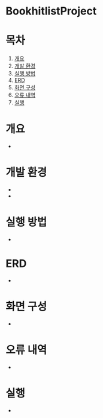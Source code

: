 # BookhitlistProject

# 목차
1. [개요](#개요)<br>
2. [개발 환경](#개발-환경) <br>
3. [실행 방법](#실행-방법) <br>
4. [ERD](#erd) <br>
5. [화면 구성](#화면-구성) <br>
6. [오류 내역](#오류-내역) <br>
7. [실행](#실행)

# 개요
+ 
# 개발 환경
+ 
+ 
# 실행 방법
+ 
# ERD
+ 
# 화면 구성
+
# 오류 내역
+ 
# 실행
+
